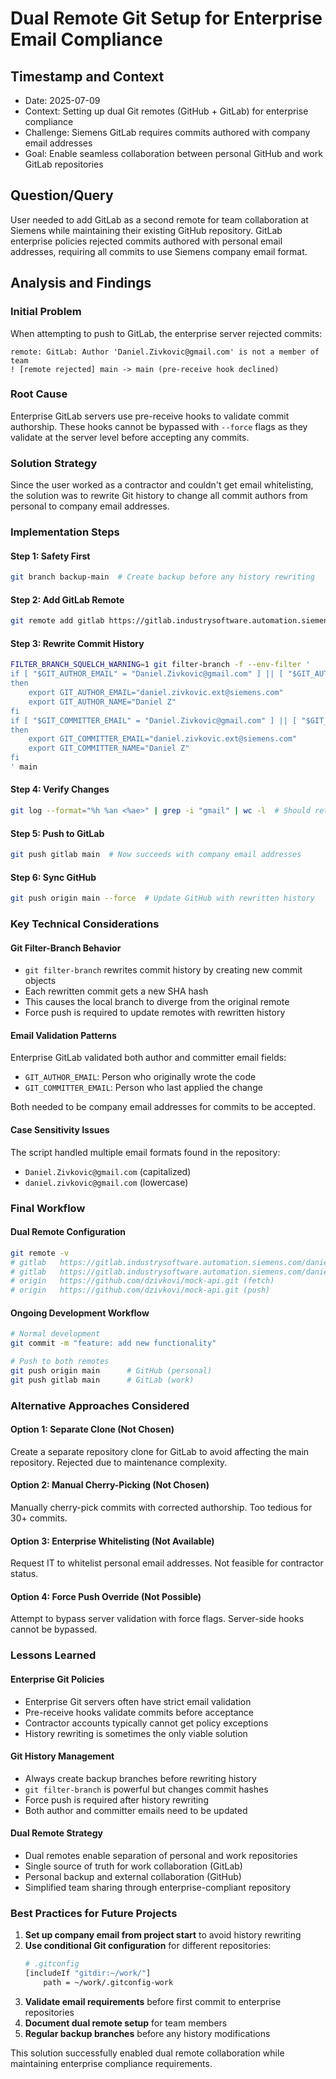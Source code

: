 # Dual Remote Git Setup for Enterprise Email Compliance

## Timestamp and Context
- Date: 2025-07-09
- Context: Setting up dual Git remotes (GitHub + GitLab) for enterprise compliance
- Challenge: Siemens GitLab requires commits authored with company email addresses
- Goal: Enable seamless collaboration between personal GitHub and work GitLab repositories

## Question/Query
User needed to add GitLab as a second remote for team collaboration at Siemens while maintaining their existing GitHub repository. GitLab enterprise policies rejected commits authored with personal email addresses, requiring all commits to use Siemens company email format.

## Analysis and Findings

### Initial Problem
When attempting to push to GitLab, the enterprise server rejected commits:
```
remote: GitLab: Author 'Daniel.Zivkovic@gmail.com' is not a member of team
! [remote rejected] main -> main (pre-receive hook declined)
```

### Root Cause
Enterprise GitLab servers use pre-receive hooks to validate commit authorship. These hooks cannot be bypassed with `--force` flags as they validate at the server level before accepting any commits.

### Solution Strategy
Since the user worked as a contractor and couldn't get email whitelisting, the solution was to rewrite Git history to change all commit authors from personal to company email addresses.

### Implementation Steps

#### Step 1: Safety First
```bash
git branch backup-main  # Create backup before any history rewriting
```

#### Step 2: Add GitLab Remote
```bash
git remote add gitlab https://gitlab.industrysoftware.automation.siemens.com/daniel.zivkovic.ext/mock-api.git
```

#### Step 3: Rewrite Commit History
```bash
FILTER_BRANCH_SQUELCH_WARNING=1 git filter-branch -f --env-filter '
if [ "$GIT_AUTHOR_EMAIL" = "Daniel.Zivkovic@gmail.com" ] || [ "$GIT_AUTHOR_EMAIL" = "daniel.zivkovic@gmail.com" ]
then
    export GIT_AUTHOR_EMAIL="daniel.zivkovic.ext@siemens.com"
    export GIT_AUTHOR_NAME="Daniel Z"
fi
if [ "$GIT_COMMITTER_EMAIL" = "Daniel.Zivkovic@gmail.com" ] || [ "$GIT_COMMITTER_EMAIL" = "daniel.zivkovic@gmail.com" ]
then
    export GIT_COMMITTER_EMAIL="daniel.zivkovic.ext@siemens.com"
    export GIT_COMMITTER_NAME="Daniel Z"
fi
' main
```

#### Step 4: Verify Changes
```bash
git log --format="%h %an <%ae>" | grep -i "gmail" | wc -l  # Should return 0
```

#### Step 5: Push to GitLab
```bash
git push gitlab main  # Now succeeds with company email addresses
```

#### Step 6: Sync GitHub
```bash
git push origin main --force  # Update GitHub with rewritten history
```

### Key Technical Considerations

#### Git Filter-Branch Behavior
- `git filter-branch` rewrites commit history by creating new commit objects
- Each rewritten commit gets a new SHA hash
- This causes the local branch to diverge from the original remote
- Force push is required to update remotes with rewritten history

#### Email Validation Patterns
Enterprise GitLab validated both author and committer email fields:
- `GIT_AUTHOR_EMAIL`: Person who originally wrote the code
- `GIT_COMMITTER_EMAIL`: Person who last applied the change

Both needed to be company email addresses for commits to be accepted.

#### Case Sensitivity Issues
The script handled multiple email formats found in the repository:
- `Daniel.Zivkovic@gmail.com` (capitalized)
- `daniel.zivkovic@gmail.com` (lowercase)

### Final Workflow

#### Dual Remote Configuration
```bash
git remote -v
# gitlab   https://gitlab.industrysoftware.automation.siemens.com/daniel.zivkovic.ext/mock-api.git (fetch)
# gitlab   https://gitlab.industrysoftware.automation.siemens.com/daniel.zivkovic.ext/mock-api.git (push)
# origin   https://github.com/dzivkovi/mock-api.git (fetch)
# origin   https://github.com/dzivkovi/mock-api.git (push)
```

#### Ongoing Development Workflow
```bash
# Normal development
git commit -m "feature: add new functionality"

# Push to both remotes
git push origin main      # GitHub (personal)
git push gitlab main      # GitLab (work)
```

### Alternative Approaches Considered

#### Option 1: Separate Clone (Not Chosen)
Create a separate repository clone for GitLab to avoid affecting the main repository. Rejected due to maintenance complexity.

#### Option 2: Manual Cherry-Picking (Not Chosen)
Manually cherry-pick commits with corrected authorship. Too tedious for 30+ commits.

#### Option 3: Enterprise Whitelisting (Not Available)
Request IT to whitelist personal email addresses. Not feasible for contractor status.

#### Option 4: Force Push Override (Not Possible)
Attempt to bypass server validation with force flags. Server-side hooks cannot be bypassed.

### Lessons Learned

#### Enterprise Git Policies
- Enterprise Git servers often have strict email validation
- Pre-receive hooks validate commits before acceptance
- Contractor accounts typically cannot get policy exceptions
- History rewriting is sometimes the only viable solution

#### Git History Management
- Always create backup branches before rewriting history
- `git filter-branch` is powerful but changes commit hashes
- Force push is required after history rewriting
- Both author and committer emails need to be updated

#### Dual Remote Strategy
- Dual remotes enable separation of personal and work repositories
- Single source of truth for work collaboration (GitLab)
- Personal backup and external collaboration (GitHub)
- Simplified team sharing through enterprise-compliant repository

### Best Practices for Future Projects

1. **Set up company email from project start** to avoid history rewriting
2. **Use conditional Git configuration** for different repositories:
   ```bash
   # .gitconfig
   [includeIf "gitdir:~/work/"]
       path = ~/work/.gitconfig-work
   ```
3. **Validate email requirements** before first commit to enterprise repositories
4. **Document dual remote setup** for team members
5. **Regular backup branches** before any history modifications

This solution successfully enabled dual remote collaboration while maintaining enterprise compliance requirements.